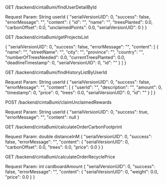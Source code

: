GET /backend/cintaBumi/findUserDetailById

Request Param: String userId
{
  "serialVersionUID": 0,
  "success": false,
  "errorMessage": "",
  "content": {
    "id": "",
    "name": "",
    "treesPlanted": 0.0,
    "carbonOffset": 0.0,
    "unclaimedPoints": 0.0,
    "serialVersionUID": 0
  }
}



GET /backend/cintaBumi/getProjectsList

{
  "serialVersionUID": 0,
  "success": false,
  "errorMessage": "",
  "content": [
    {
      "name": "",
      "streetName": "",
      "city": "",
      "province": "",
      "country": "",
      "numberOfTreesNeeded": 0.0,
      "currentTreesPlanted": 0.0,
      "deadlineTimestamp": 0,
      "serialVersionUID": 0,
      "id": ""
    }
  ]
}


GET /backend/cintaBumi/findHistoryListByUserId

Request Param: String userId
{
  "serialVersionUID": 0,
  "success": false,
  "errorMessage": "",
  "content": [
    {
      "userId": "",
      "description": "",
      "amount": 0,
      "timestamp": 0,
      "price": 0,
      "trees": 0.0,
      "serialVersionUID": 0,
      "id": ""
    }
  ]
}

POST /backend/cintaBumi/claimUnclaimedRewards

Request Param: String userId
{
  "serialVersionUID": 0,
  "success": true,
  "errorMessage": "",
  "content": null
}

GET /backend/cintaBumi/calculateOrderCarbonFootprint

Request Param: double distanceInM
{
  "serialVersionUID": 0,
  "success": false,
  "errorMessage": "",
  "content": {
    "serialVersionUID": 0,
    "carbonOffset": 0.0,
    "trees": 0.0,
    "price": 0.0
  }
}

GET /backend/cintaBumi/calculateOrderRecyclePrice

Request Param: int cardboardAmount
{
  "serialVersionUID": 0,
  "success": false,
  "errorMessage": "",
  "content": {
    "serialVersionUID": 0,
    "weight": 0.0,
    "price": 0.0
  }
} 
